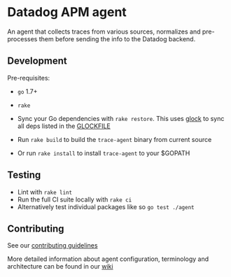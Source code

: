 # Datadog APM agent

An agent that collects traces from various sources, normalizes and pre-processes them before sending the info to the Datadog backend.

## Development

Pre-requisites:
 - `go` 1.7+
 - `rake`

- Sync your Go dependencies with `rake restore`. This uses [glock](https://github.com/robfig/glock) to sync all deps listed in the [GLOCKFILE](GLOCKFILE)
- Run `rake build` to build the `trace-agent` binary from current source
- Or run `rake install` to install `trace-agent` to your $GOPATH

## Testing
- Lint with `rake lint`
- Run the full CI suite locally with `rake ci`
- Alternatively test individual packages like so `go test ./agent`

## Contributing

See our [contributing guidelines](CONTRIBUTING.md)

More detailed information about agent configuration, terminology and architecture can be found in our [wiki](https://github.com/DataDog/raclette/wiki)



